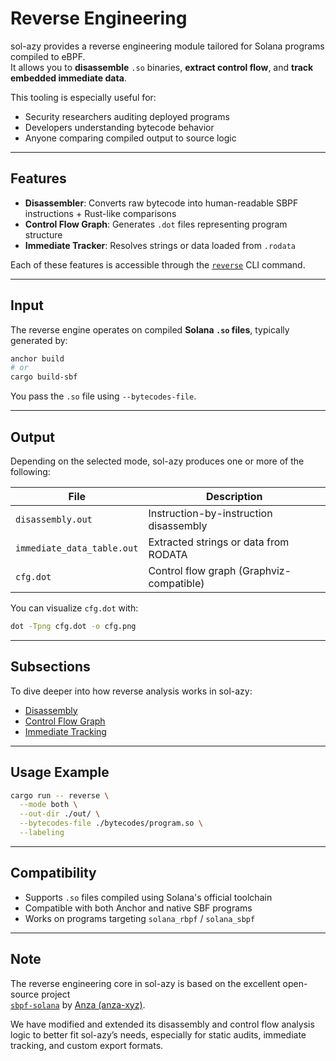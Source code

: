 # Reverse Engineering

sol-azy provides a reverse engineering module tailored for Solana programs compiled to eBPF.  
It allows you to **disassemble** `.so` binaries, **extract control flow**, and **track embedded immediate data**.

This tooling is especially useful for:

- Security researchers auditing deployed programs
- Developers understanding bytecode behavior
- Anyone comparing compiled output to source logic

---

## Features

- **Disassembler**: Converts raw bytecode into human-readable SBPF instructions + Rust-like comparisons
- **Control Flow Graph**: Generates `.dot` files representing program structure
- **Immediate Tracker**: Resolves strings or data loaded from `.rodata`

Each of these features is accessible through the [`reverse`](../cli/reverse.md) CLI command.

---

## Input

The reverse engine operates on compiled **Solana `.so` files**, typically generated by:

```bash
anchor build
# or
cargo build-sbf
```

You pass the `.so` file using `--bytecodes-file`.

---

## Output

Depending on the selected mode, sol-azy produces one or more of the following:

| File                          | Description                                       |
|-------------------------------|---------------------------------------------------|
| `disassembly.out`            | Instruction-by-instruction disassembly           |
| `immediate_data_table.out`   | Extracted strings or data from RODATA            |
| `cfg.dot`                    | Control flow graph (Graphviz-compatible)         |

You can visualize `cfg.dot` with:

```bash
dot -Tpng cfg.dot -o cfg.png
```

---

## Subsections

To dive deeper into how reverse analysis works in sol-azy:

- [Disassembly](./reverse/disassembly.md)
- [Control Flow Graph](./reverse/cfg.md)
- [Immediate Tracking](./reverse/immediates.md)

---

## Usage Example

```bash
cargo run -- reverse \
  --mode both \
  --out-dir ./out/ \
  --bytecodes-file ./bytecodes/program.so \
  --labeling
```

---

## Compatibility

- Supports `.so` files compiled using Solana's official toolchain
- Compatible with both Anchor and native SBF programs
- Works on programs targeting `solana_rbpf` / `solana_sbpf`

---

## Note

The reverse engineering core in sol-azy is based on the excellent open-source project  
[`sbpf-solana`](https://github.com/anza-xyz/sbpf) by [Anza (anza-xyz)](https://github.com/anza-xyz).

We have modified and extended its disassembly and control flow analysis logic to better fit sol-azy’s needs,
especially for static audits, immediate tracking, and custom export formats.
